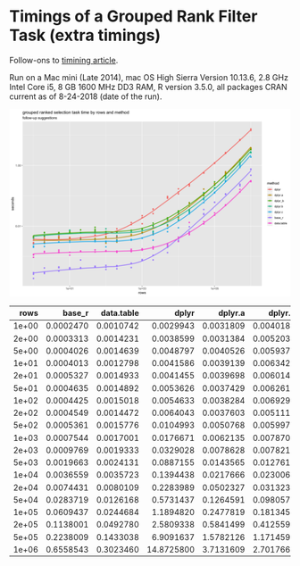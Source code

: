 Timings of a Grouped Rank Filter Task (extra timings)
================

Follow-ons to [timining article](http://www.win-vector.com/blog/2018/08/timings-of-a-grouped-rank-filter-task/).

Run on a Mac mini (Late 2014), mac OS High Sierra Version 10.13.6, 2.8 GHz Intel Core i5, 8 GB 1600 MHz DD3 RAM, R version 3.5.0, all packages CRAN current as of 8-24-2018 (date of the run).

<img src="GroupedRankFilter2b_files/figure-markdown_github/present2-1.png" width="1152" />

|   rows|    base\_r|  data.table|       dplyr|    dplyr.a|    dplyr.b|    dplyr.c|   dplyr\_b|
|------:|----------:|-----------:|-----------:|----------:|----------:|----------:|----------:|
|  1e+00|  0.0002470|   0.0010742|   0.0029943|  0.0031809|  0.0040186|  0.0022563|  0.0044148|
|  2e+00|  0.0003313|   0.0014231|   0.0038599|  0.0031384|  0.0052035|  0.0027281|  0.0056127|
|  5e+00|  0.0004026|   0.0014639|   0.0048797|  0.0040526|  0.0059370|  0.0036026|  0.0060995|
|  1e+01|  0.0004013|   0.0012798|   0.0041586|  0.0039139|  0.0063424|  0.0032077|  0.0064551|
|  2e+01|  0.0005327|   0.0014933|   0.0041455|  0.0039698|  0.0060140|  0.0036182|  0.0065667|
|  5e+01|  0.0004635|   0.0014892|   0.0053626|  0.0037429|  0.0062610|  0.0032970|  0.0080441|
|  1e+02|  0.0004425|   0.0015018|   0.0054633|  0.0038284|  0.0069292|  0.0027485|  0.0063305|
|  2e+02|  0.0004549|   0.0014472|   0.0064043|  0.0037603|  0.0051118|  0.0032940|  0.0065047|
|  5e+02|  0.0005361|   0.0015776|   0.0104993|  0.0050768|  0.0059973|  0.0035378|  0.0063656|
|  1e+03|  0.0007544|   0.0017001|   0.0176671|  0.0062135|  0.0078708|  0.0046064|  0.0081509|
|  2e+03|  0.0009769|   0.0019333|   0.0329028|  0.0078628|  0.0078217|  0.0048941|  0.0113724|
|  5e+03|  0.0019663|   0.0024131|   0.0887155|  0.0143565|  0.0127615|  0.0078553|  0.0180241|
|  1e+04|  0.0036559|   0.0035723|   0.1394438|  0.0217666|  0.0230061|  0.0148798|  0.0300852|
|  2e+04|  0.0074431|   0.0080109|   0.2283989|  0.0502327|  0.0313238|  0.0272954|  0.0536791|
|  5e+04|  0.0283719|   0.0126168|   0.5731437|  0.1264591|  0.0980578|  0.0698104|  0.1138654|
|  1e+05|  0.0609437|   0.0244684|   1.1894820|  0.2477819|  0.1813457|  0.1461624|  0.2463448|
|  2e+05|  0.1138001|   0.0492780|   2.5809338|  0.5841499|  0.4125598|  0.3020178|  0.5090304|
|  5e+05|  0.2238009|   0.1433038|   6.9091637|  1.5782126|  1.1714595|  0.9569284|  1.4743319|
|  1e+06|  0.6558543|   0.3023460|  14.8725800|  3.7131609|  2.7017660|  1.8995092|  3.4221893|
